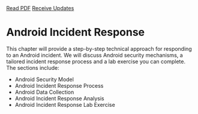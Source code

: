 <div class="cta-banner">
  <a class="cta-banner-pdf" href="https://info.nowsecure.com/IRforAndroidandiOS_PDFRequest.html">Read PDF<i class="fa fa-file-pdf-o"></i></a>
  <a class="cta-banner-update" href="https://info.nowsecure.com/IRforAndroidandiOS_Updates.html">Receive Updates<i class="fa fa-bell-o"></i></a>
</div>

# Android Incident Response

This chapter will provide a step-by-step technical approach for responding to an Android incident. We will discuss Android security mechanisms, a tailored incident response process and a lab exercise you can complete. The sections include:

* Android Security Model
* Android Incident Response Process
* Android Data Collection
* Android Incident Response Analysis
* Android Incident Response Lab Exercise
